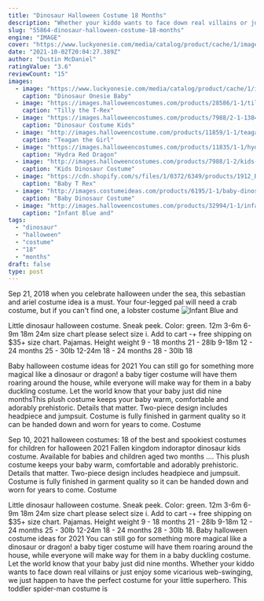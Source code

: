 ```yaml
---
title: "Dinosaur Halloween Costume 18 Months"
description: "Whether your kiddo wants to face down real villains or just enjoy some vicarious web-swinging, we just happen to have the perfect costume for your little superhero. This toddler spider-man costume is"
slug: "55864-dinosaur-halloween-costume-18-months"
engine: "IMAGE"
cover: "https://www.luckyonesie.com/media/catalog/product/cache/1/image/1000x/9df78eab33525d08d6e5fb8d27136e95/b/f/bfz010.jpg"
date: "2021-10-02T20:04:27.389Z"
author: "Dustin McDaniel"
ratingValue: "3.6"
reviewCount: "15"
images:
  - image: "https://www.luckyonesie.com/media/catalog/product/cache/1/image/1000x/9df78eab33525d08d6e5fb8d27136e95/b/f/bfz010.jpg"
    caption: "Dinosaur Onesie Baby"
  - image: "https://images.halloweencostumes.com/products/28586/1-1/tilly-the-t-rex-girls-dinosaur-costume.jpg"
    caption: "Tilly the T-Rex"
  - image: "https://images.halloweencostumes.com/products/7988/2-1-138405/child-t-rex-dinosaur-costume-alt-7.jpg"
    caption: "Dinosaur Costume Kids"
  - image: "http://images.halloweencostume.com/products/11859/1-1/teagan-the-girl-dinosaur-costume.jpg"
    caption: "Teagan the Girl"
  - image: "https://images.halloweencostumes.com/products/11835/1-1/hydra-red-dragon-costume.jpg"
    caption: "Hydra Red Dragon"
  - image: "http://images.halloweencostumes.com/products/7988/1-2/kids-dinosaur-costume.jpg"
    caption: "Kids Dinosaur Costume"
  - image: "https://cdn.shopify.com/s/files/1/0372/6349/products/1912_BABY_T_REX_800x.jpg?v=1553773472"
    caption: "Baby T Rex"
  - image: "http://images.costumeideas.com/products/6195/1-1/baby-dinosaur-costume.jpg"
    caption: "Baby Dinosaur Costume"
  - image: "http://images.halloweencostumes.com/products/32994/1-1/infant-blue-and-orange-dino-costume.jpg"
    caption: "Infant Blue and"
tags:
  - "dinosaur"
  - "halloween"
  - "costume"
  - "18"
  - "months"
draft: false
type: post
---
```


Sep 21, 2018 when you celebrate halloween under the sea, this sebastian and ariel costume idea is a must. Your four-legged pal will need a crab costume, but if you can't find one, a lobster costume
![Infant Blue and](http://images.halloweencostumes.com/products/32994/1-1/infant-blue-and-orange-dino-costume.jpg "Infant Blue and")

Little dinosaur halloween costume. Sneak peek. Color: green. 12m 3-6m 6-9m 18m 24m size chart please select size i. Add to cart -+ free shipping on $35+ size chart. Pajamas. Height weight  9 - 18 months 21 - 28lb 9-18m 12 - 24 months 25 - 30lb 12-24m 18 - 24 months 28 - 30lb 18
<!--inArticleAds-->

<!--galleryOne-->

Baby halloween costume ideas for 2021  You can still go for something more magical like a dinosaur or dragon! a baby tiger costume will have them roaring around the house, while everyone will make way for them in a baby duckling costume. Let the world know that your baby just did nine monthsThis plush costume keeps your baby warm, comfortable and adorably prehistoric. Details that matter. Two-piece design includes headpiece and jumpsuit. Costume is fully finished in garment quality so it can be handed down and worn for years to come. Costume
<!--inArticleAds-->

<!--galleryTwo-->

Sep 10, 2021 halloween costumes: 18 of the best and spookiest costumes for children for halloween 2021  Fallen kingdom indoraptor dinosaur kids costume. Available for babies and children aged two months .... This plush costume keeps your baby warm, comfortable and adorably prehistoric. Details that matter. Two-piece design includes headpiece and jumpsuit. Costume is fully finished in garment quality so it can be handed down and worn for years to come. Costume
<!--galleryThree-->

Little dinosaur halloween costume. Sneak peek. Color: green. 12m 3-6m 6-9m 18m 24m size chart please select size i. Add to cart -+ free shipping on $35+ size chart. Pajamas. Height weight  9 - 18 months 21 - 28lb 9-18m 12 - 24 months 25 - 30lb 12-24m 18 - 24 months 28 - 30lb 18. Baby halloween costume ideas for 2021  You can still go for something more magical like a dinosaur or dragon! a baby tiger costume will have them roaring around the house, while everyone will make way for them in a baby duckling costume. Let the world know that your baby just did nine months. Whether your kiddo wants to face down real villains or just enjoy some vicarious web-swinging, we just happen to have the perfect costume for your little superhero. This toddler spider-man costume is